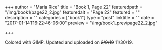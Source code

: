 +++
author = "Maria Rice"
title = "Book 1, Page 22"
featuredpath = "/img/book1/page22_2.jpg"
featuredalt = "Page 22"
featured = ""
description = ""
categories = ["book1"]
type = "post"
linktitle = ""
date = "2017-01-14T16:22:46-06:00"
preview = "/img/book1_prev/page22_2.jpg"

+++

Colored with GIMP. Updated and uploaded on ~~2/9/19~~ 11/30/19. 

